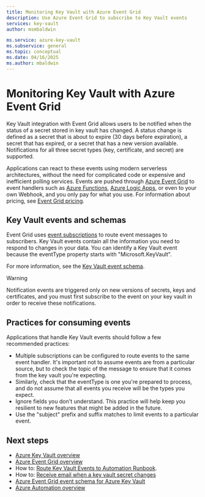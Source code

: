 ```yaml
---
title: Monitoring Key Vault with Azure Event Grid
description: Use Azure Event Grid to subscribe to Key Vault events
services: key-vault
author: msmbaldwin

ms.service: azure-key-vault
ms.subservice: general
ms.topic: conceptual
ms.date: 04/16/2025
ms.author: mbaldwin
---
```

 
# Monitoring Key Vault with Azure Event Grid

Key Vault integration with Event Grid allows users to be notified when the status of a secret stored in key vault has changed. A status change is defined as a secret that is about to expire (30 days before expiration), a secret that has expired, or a secret that has a new version available. Notifications for all three secret types (key, certificate, and secret) are supported.

Applications can react to these events using modern serverless architectures, without the need for complicated code or expensive and inefficient polling services. Events are pushed through [Azure Event Grid](https://azure.microsoft.com/services/event-grid/) to event handlers such as [Azure Functions](https://azure.microsoft.com/services/functions/), [Azure Logic Apps](https://azure.microsoft.com/services/logic-apps/), or even to your own Webhook, and you only pay for what you use. For information about pricing, see [Event Grid pricing](https://azure.microsoft.com/pricing/details/event-grid/).

## Key Vault events and schemas

Event Grid uses [event subscriptions](/azure/event-grid/concepts#event-subscriptions) to route event messages to subscribers. Key Vault events contain all the information you need to respond to changes in your data. You can identify a Key Vault event because the eventType property starts with "Microsoft.KeyVault".

For more information, see the [Key Vault event schema](/azure/event-grid/event-schema-key-vault).

> [!WARNING]
> Notification events are triggered only on new versions of secrets, keys and certificates, and you must first subscribe to the event on your key vault in order to receive these notifications.

## Practices for consuming events

Applications that handle Key Vault events should follow a few recommended practices:

* Multiple subscriptions can be configured to route events to the same event handler. It's important not to assume events are from a particular source, but to check the topic of the message to ensure that it comes from the key vault you're expecting.
* Similarly, check that the eventType is one you're prepared to process, and do not assume that all events you receive will be the types you expect.
* Ignore fields you don't understand.  This practice will help keep you resilient to new features that might be added in the future.
* Use the "subject" prefix and suffix matches to limit events to a particular event.

## Next steps

- [Azure Key Vault overview](overview.md)
- [Azure Event Grid overview](/azure/event-grid/overview)
- How to: [Route Key Vault Events to Automation Runbook](event-grid-tutorial.md).
- How to: [Receive email when a key vault secret changes](event-grid-logicapps.md)
- [Azure Event Grid event schema for Azure Key Vault](/azure/event-grid/event-schema-key-vault)
- [Azure Automation overview](/azure/automation/)

